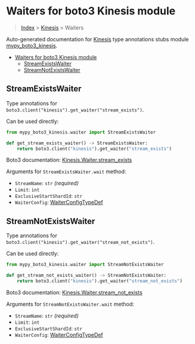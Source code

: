 # Waiters for boto3 Kinesis module

> [Index](..) > [Kinesis](.) > Waiters

Auto-generated documentation for
[Kinesis](https://boto3.amazonaws.com/v1/documentation/api/1.17.72/reference/services/kinesis.html#Kinesis)
type annotations stubs module
[mypy_boto3_kinesis](https://pypi.org/project/mypy-boto3-kinesis/).

- [Waiters for boto3 Kinesis module](#waiters-for-boto3-kinesis-module)
  - [StreamExistsWaiter](#streamexistswaiter)
  - [StreamNotExistsWaiter](#streamnotexistswaiter)

## StreamExistsWaiter

Type annotations for `boto3.client("kinesis").get_waiter("stream_exists")`.

Can be used directly:

```python
from mypy_boto3_kinesis.waiter import StreamExistsWaiter

def get_stream_exists_waiter() -> StreamExistsWaiter:
    return boto3.client("kinesis").get_waiter("stream_exists")
```

Boto3 documentation:
[Kinesis.Waiter.stream_exists](https://boto3.amazonaws.com/v1/documentation/api/1.17.72/reference/services/kinesis.html#Kinesis.Waiter.stream_exists)

Arguments for `StreamExistsWaiter.wait` method:

- `StreamName`: `str` *(required)*
- `Limit`: `int`
- `ExclusiveStartShardId`: `str`
- `WaiterConfig`: [WaiterConfigTypeDef](./type_defs.md#waiterconfigtypedef)

## StreamNotExistsWaiter

Type annotations for `boto3.client("kinesis").get_waiter("stream_not_exists")`.

Can be used directly:

```python
from mypy_boto3_kinesis.waiter import StreamNotExistsWaiter

def get_stream_not_exists_waiter() -> StreamNotExistsWaiter:
    return boto3.client("kinesis").get_waiter("stream_not_exists")
```

Boto3 documentation:
[Kinesis.Waiter.stream_not_exists](https://boto3.amazonaws.com/v1/documentation/api/1.17.72/reference/services/kinesis.html#Kinesis.Waiter.stream_not_exists)

Arguments for `StreamNotExistsWaiter.wait` method:

- `StreamName`: `str` *(required)*
- `Limit`: `int`
- `ExclusiveStartShardId`: `str`
- `WaiterConfig`: [WaiterConfigTypeDef](./type_defs.md#waiterconfigtypedef)
